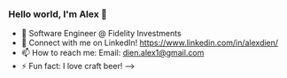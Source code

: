 ### Hello world, I'm Alex 👋


- 🔭 Software Engineer @ Fidelity Investments
- 👯 Connect with me on LinkedIn! https://www.linkedin.com/in/alexdien/
- 📫 How to reach me: Email: dien.alex1@gmail.com
- ⚡ Fun fact: I love craft beer!
-->
